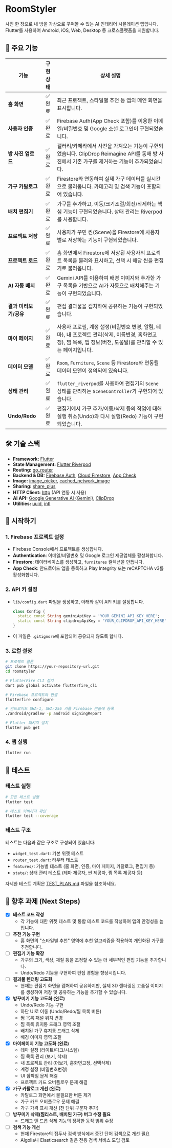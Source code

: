 # RoomStyler

사진 한 장으로 내 방을 가상으로 꾸며볼 수 있는 AI 인테리어 시뮬레이션 앱입니다. Flutter를 사용하여 Android, iOS, Web, Desktop 등 크로스플랫폼을 지원합니다.

## 📸 주요 기능

| 기능 | 구현 상태 | 상세 설명 |
| --- | :---: | --- |
| **홈 화면** | ✅ 완료 | 최근 프로젝트, 스타일별 추천 등 앱의 메인 화면을 표시합니다. |
| **사용자 인증** | ✅ 완료 | Firebase Auth(App Check 포함)를 이용한 이메일/비밀번호 및 Google 소셜 로그인이 구현되었습니다. |
| **방 사진 업로드** | ✅ 완료 | 갤러리/카메라에서 사진을 가져오는 기능이 구현되었습니다. ClipDrop Reimagine API를 통해 방 사진에서 기존 가구를 제거하는 기능이 추가되었습니다. |
| **가구 카탈로그** | ✅ 완료 | Firestore와 연동하여 실제 가구 데이터를 실시간으로 불러옵니다. 카테고리 및 검색 기능이 포함되어 있습니다. |
| **배치 편집기** | ✅ 완료 | 가구를 추가하고, 이동/크기조절/회전/삭제하는 핵심 기능이 구현되었습니다. 상태 관리는 Riverpod를 사용합니다. |
| **프로젝트 저장**| ✅ 완료 | 사용자가 꾸민 씬(Scene)을 Firestore에 사용자별로 저장하는 기능이 구현되었습니다. |
| **프로젝트 로드**| ✅ 완료 | 홈 화면에서 Firestore에 저장된 사용자의 프로젝트 목록을 불러와 표시하고, 선택 시 해당 씬을 편집기로 불러옵니다. |
| **AI 자동 배치** | ✅ 완료 | Gemini API를 이용하여 배경 이미지와 추가한 가구 목록을 기반으로 AI가 자동으로 배치해주는 기능이 구현되었습니다. |
| **결과 미리보기/공유**| ✅ 완료 | 편집 결과물을 캡처하여 공유하는 기능이 구현되었습니다. |
| **마이 페이지** | ✅ 완료 | 사용자 프로필, 계정 설정(비밀번호 변경, 알림, 테마), 내 프로젝트 관리(삭제, 이름변경, 홈화면고정), 찜 목록, 앱 정보(버전, 도움말)를 관리할 수 있는 페이지입니다. |
| **데이터 모델** | ✅ 완료 | `Room`, `Furniture`, `Scene` 등 Firestore와 연동될 데이터 모델이 정의되어 있습니다. |
| **상태 관리** | ✅ 완료 | `flutter_riverpod`를 사용하여 편집기의 `Scene` 상태를 관리하는 `SceneController`가 구현되어 있습니다. |
| **Undo/Redo** | ✅ 완료 | 편집기에서 가구 추가/이동/삭제 등의 작업에 대해 실행 취소(Undo)와 다시 실행(Redo) 기능이 구현되었습니다. |

## 🛠️ 기술 스택

- **Framework:** [Flutter](https://flutter.dev)
- **State Management:** [Flutter Riverpod](https://riverpod.dev/)
- **Routing:** [go_router](https://pub.dev/packages/go_router)
- **Backend & DB:** [Firebase Auth](https://firebase.google.com/products/auth), [Cloud Firestore](https://firebase.google.com/products/firestore), [App Check](https://firebase.google.com/products/app-check)
- **Image:** [image_picker](https://pub.dev/packages/image_picker), [cached_network_image](https://pub.dev/packages/cached_network_image)
- **Sharing:** [share_plus](https://pub.dev/packages/share_plus)
- **HTTP Client:** [http](https://pub.dev/packages/http) (API 연동 시 사용)
- **AI API:** [Google Generative AI (Gemini)](https://pub.dev/packages/google_generative_ai), [ClipDrop](https://clipdrop.co/)
- **Utilities:** [uuid](https://pub.dev/packages/uuid), [intl](https://pub.dev/packages/intl)

## 🚀 시작하기

### 1. Firebase 프로젝트 설정
- Firebase Console에서 프로젝트를 생성합니다.
- **Authentication**: 이메일/비밀번호 및 Google 로그인 제공업체를 활성화합니다.
- **Firestore**: 데이터베이스를 생성하고, `furnitures` 컬렉션을 만듭니다.
- **App Check**: 안드로이드 앱을 등록하고 Play Integrity 또는 reCAPTCHA v3를 활성화합니다.

### 2. API 키 설정
- `lib/config.dart` 파일을 생성하고, 아래와 같이 API 키를 설정합니다.
    ```dart
    class Config {
      static const String geminiApiKey = 'YOUR_GEMINI_API_KEY_HERE';
      static const String clipdropApiKey = 'YOUR_CLIPDROP_API_KEY_HERE';
    }
    ```
- 이 파일은 `.gitignore`에 포함되어 공유되지 않도록 합니다.

### 3. 로컬 설정

```bash
# 프로젝트 클론
git clone https://your-repository-url.git
cd roomstyler

# FlutterFire CLI 설치
dart pub global activate flutterfire_cli

# Firebase 프로젝트와 연결
flutterfire configure

# 안드로이드 SHA-1, SHA-256 키를 Firebase 콘솔에 등록
./android/gradlew -p android signingReport

# Flutter 패키지 설치
flutter pub get
```

### 4. 앱 실행
```bash
flutter run
```

## 🧪 테스트

### 테스트 실행

```bash
# 모든 테스트 실행
flutter test

# 테스트 커버리지 확인
flutter test --coverage
```

### 테스트 구조

테스트는 다음과 같은 구조로 구성되어 있습니다:
- `widget_test.dart`: 기본 위젯 테스트
- `router_test.dart`: 라우터 테스트
- `features/`: 기능별 테스트 (홈 화면, 인증, 마이 페이지, 카탈로그, 편집기 등)
- `state/`: 상태 관리 테스트 (테마 제공자, 씬 제공자, 찜 목록 제공자 등)

자세한 테스트 계획은 [TEST_PLAN.md](TEST_PLAN.md) 파일을 참조하세요.

## 📝 향후 과제 (Next Steps)

- [x] **테스트 코드 작성**
  - 각 기능에 대한 위젯 테스트 및 통합 테스트 코드를 작성하여 앱의 안정성을 높입니다.
- [ ] **추천 기능 구현**
  - 홈 화면의 "스타일별 추천" 영역에 추천 알고리즘을 적용하여 개인화된 가구를 추천합니다.
- [ ] **편집기 기능 확장**
  - 가구의 크기, 색상, 재질 등을 조정할 수 있는 더 세부적인 편집 기능을 추가합니다.
  - Undo/Redo 기능을 구현하여 편집 경험을 향상시킵니다.
- [ ] **결과물 렌더링 고도화**
  - 현재는 편집기 화면을 캡처하여 공유하지만, 실제 3D 렌더링된 고품질 이미지를 생성하여 저장 및 공유하는 기능을 추가할 수 있습니다.
- [x] **방꾸미기 기능 고도화 (완료)**
  - Undo/Redo 기능 구현
  - 하단 UI로 이동 (Undo/Redo/찜 목록 버튼)
  - 찜 목록 패널 위치 변경
  - 찜 목록 휴지통 드래그 영역 조절
  - 배치된 가구 휴지통 드래그 삭제
  - 배경 이미지 영역 조절
- [x] **마이페이지 기능 고도화 (완료)**
  - 테마 설정 (라이트/다크/시스템)
  - 찜 목록 관리 (보기, 삭제)
  - 내 프로젝트 관리 (더보기, 홈화면고정, 선택삭제)
  - 계정 설정 (비밀번호변경)
  - UI 깜빡임 문제 해결
  - 프로젝트 카드 오버플로우 문제 해결
- [x] **가구 카탈로그 개선 (완료)**
  - 카탈로그 화면에서 불필요한 버튼 제거
  - 가구 카드 오버플로우 문제 해결
  - 가구 가격 표시 개선 (천 단위 구분자 추가)
- [ ] **방꾸미기 삭제(찜리스트, 배치된 가구) 버그 수정 필요**
  - 드래그 앤 드롭 삭제 기능의 정확한 동작 범위 수정
- [ ] **검색 기능 개선**
  - 현재 Firestore의 접두사 검색 방식에서 중간 단어 검색으로 개선 필요
  - Algolia나 Elasticsearch 같은 전용 검색 서비스 도입 검토
